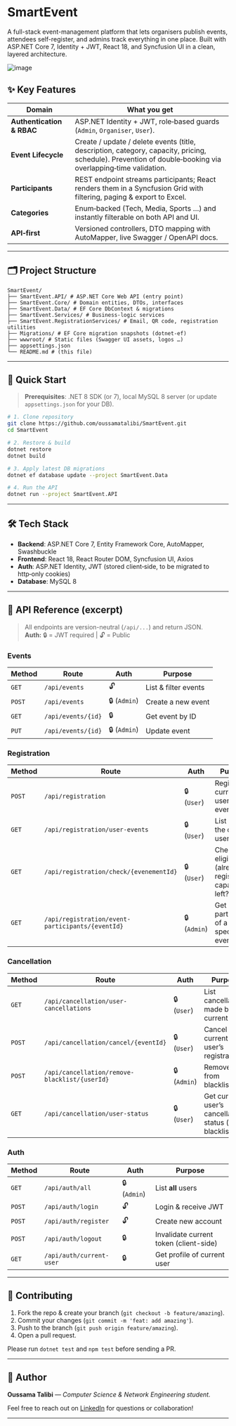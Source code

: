 # SmartEvent
A full-stack event-management platform that lets organisers publish events, attendees self-register, and admins track everything in one place. Built with ASP.NET Core 7, Identity + JWT, React 18, and Syncfusion UI in a clean, layered architecture.

![image](https://github.com/user-attachments/assets/b5e61b2d-e97a-4b56-8d01-88d08525a93c)

## ✨ Key Features

| Domain | What you get |
| ------ | ------------ |
| **Authentication & RBAC** | ASP.NET Identity + JWT, role‑based guards (`Admin`, `Organiser`, `User`). |
| **Event Lifecycle** | Create / update / delete events (title, description, category, capacity, pricing, schedule). Prevention of double‑booking via overlapping‑time validation. |
| **Participants** | REST endpoint streams participants; React renders them in a Syncfusion Grid with filtering, paging & export to Excel. |
| **Categories** | Enum‑backed (Tech, Media, Sports …) and instantly filterable on both API and UI. |
| **API‑first** | Versioned controllers, DTO mapping with AutoMapper, live Swagger / OpenAPI docs. |


---

## 🗂️ Project Structure

```
SmartEvent/
├── SmartEvent.API/ # ASP.NET Core Web API (entry point)
├── SmartEvent.Core/ # Domain entities, DTOs, interfaces
├── SmartEvent.Data/ # EF Core DbContext & migrations
├── SmartEvent.Services/ # Business-logic services
├── SmartEvent.RegistrationServices/ # Email, QR code, registration utilities
├── Migrations/ # EF Core migration snapshots (dotnet-ef)
├── wwwroot/ # Static files (Swagger UI assets, logos …)
├── appsettings.json
└── README.md # (this file)
```

---

## 🚀 Quick Start

> **Prerequisites**: .NET 8 SDK (or 7), local MySQL 8 server (or update `appsettings.json` for your DB).

```bash
# 1. Clone repository
git clone https://github.com/oussamatalibi/SmartEvent.git
cd SmartEvent

# 2. Restore & build
dotnet restore
dotnet build

# 3. Apply latest DB migrations
dotnet ef database update --project SmartEvent.Data

# 4. Run the API
dotnet run --project SmartEvent.API
```

---

## 🛠️ Tech Stack

- **Backend**: ASP.NET Core 7, Entity Framework Core, AutoMapper, Swashbuckle
- **Frontend**: React 18, React Router DOM, Syncfusion UI, Axios
- **Auth**: ASP.NET Identity, JWT (stored client‑side, to be migrated to http‑only cookies)
- **Database**: MySQL 8

---

## 🔌 API Reference (excerpt)

> All endpoints are version-neutral (`/api/...`) and return JSON.  
> **Auth:** 🔒 = JWT required | 🔓 = Public

### Events
| Method | Route | Auth | Purpose |
| ------ | ----- | ---- | ------- |
| `GET`  | `/api/events` | 🔓 | List & filter events |
| `POST` | `/api/events` | 🔒 (`Admin`) | Create a new event |
| `GET`  | `/api/events/{id}` | 🔒 | Get event by ID |
| `PUT`  | `/api/events/{id}` | 🔒 (`Admin`) | Update event |

### Registration
| Method | Route | Auth | Purpose |
| ------ | ----- | ---- | ------- |
| `POST` | `/api/registration` | 🔒 (`User`) | Register current user to an event |
| `GET`  | `/api/registration/user-events` | 🔒 (`User`) | List events the current user joined |
| `GET`  | `/api/registration/check/{evenementId}` | 🔒 (`User`) | Check eligibility (already registered? capacity left?) |
| `GET`  | `/api/registration/event-participants/{eventId}` | 🔒 (`Admin`) | Get participants of a specific event |

### Cancellation
| Method | Route | Auth | Purpose |
| ------ | ----- | ---- | ------- |
| `GET`  | `/api/cancellation/user-cancellations` | 🔒 (`User`) | List cancellations made by current user |
| `POST` | `/api/cancellation/cancel/{eventId}` | 🔒 (`User`) | Cancel current user’s registration |
| `POST` | `/api/cancellation/remove-blacklist/{userId}` | 🔒 (`Admin`) | Remove user from blacklist |
| `GET`  | `/api/cancellation/user-status` | 🔒 (`User`) | Get current user’s cancellation status (e.g., blacklisted) |

### Auth
| Method | Route | Auth | Purpose |
| ------ | ----- | ---- | ------- |
| `GET`  | `/api/auth/all` | 🔒 (`Admin`) | List **all** users |
| `POST` | `/api/auth/login` | 🔓 | Login & receive JWT |
| `POST` | `/api/auth/register` | 🔓 | Create new account |
| `POST` | `/api/auth/logout` | 🔒 | Invalidate current token (client-side) |
| `GET`  | `/api/auth/current-user` | 🔒 | Get profile of current user |

---



## 🤝 Contributing

1. Fork the repo & create your branch (`git checkout -b feature/amazing`).
2. Commit your changes (`git commit -m 'feat: add amazing'`).
3. Push to the branch (`git push origin feature/amazing`).
4. Open a pull request.

Please run `dotnet test` and `npm test` before sending a PR.

---


## 🙋 Author

**Oussama Talibi** — _Computer Science & Network Engineering student._

Feel free to reach out on [LinkedIn](https://www.linkedin.com/in/oussama-talibi-87ab2821b/) for questions or collaboration!

---
